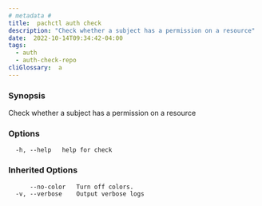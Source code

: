 ```yaml
---
# metadata # 
title:  pachctl auth check
description: "Check whether a subject has a permission on a resource"
date:  2022-10-14T09:34:42-04:00
tags:
  - auth
  - auth-check-repo
cliGlossary:  a
---
```


### Synopsis

Check whether a subject has a permission on a resource

### Options

```
  -h, --help   help for check
```

### Inherited Options

```
      --no-color   Turn off colors.
  -v, --verbose    Output verbose logs
```

